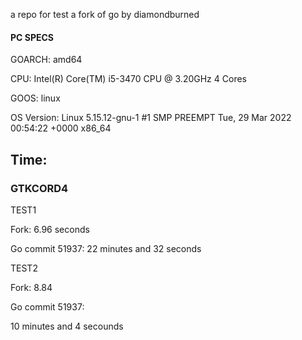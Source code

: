 a repo for test a fork of go by diamondburned
#### PC SPECS
GOARCH: amd64

CPU: Intel(R) Core(TM) i5-3470 CPU @ 3.20GHz 4 Cores

GOOS: linux

OS Version: Linux 5.15.12-gnu-1 #1 SMP PREEMPT Tue, 29 Mar 2022 00:54:22 +0000 x86_64


## Time:
### GTKCORD4
TEST1

Fork:
6.96 seconds

Go commit 51937:
22 minutes and 32 seconds

TEST2

Fork:
8.84

Go commit 51937:

10 minutes and 4 secounds





